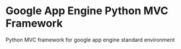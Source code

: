 # Google App Engine Python MVC Framework

Python MVC framework for google app engine standard environment